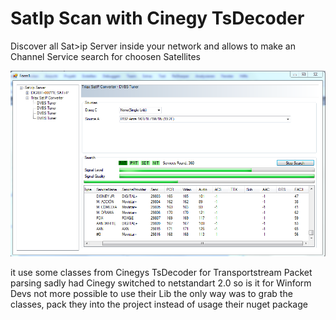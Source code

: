 # SatIp Scan with Cinegy TsDecoder

Discover all Sat>ip Server inside your network and allows to make an Channel Service search for choosen Satellites

![Screenshot](screenshot.png)

it use some classes from Cinegys TsDecoder  for Transportstream Packet parsing 
sadly had Cinegy switched to netstandart 2.0 so is it for Winform Devs not more possible to use their Lib 
the only way was to grab the classes, pack they into the project  instead of usage their nuget package 

